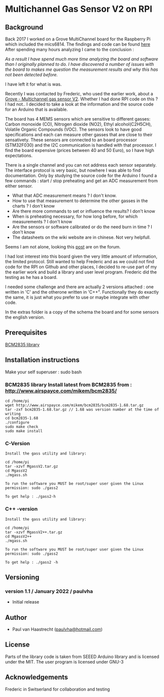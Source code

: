 # Multichannel Gas Sensor V2 on RPI

## Background

Back 2017 I worked on a Grove MultiChannel board for the Raspberry Pi which included the mics6814. The findings and code can be found [here](https://github.com/paulvha/multichannel-gas)
After spending many hours analyzing I came to the conclusion :

*As a result I have spend much more time analyzing the board and software than I originally planned to do.
I have discovered a number of issues with the board to makes me question the measurement results and why this has not been detected before.*

I have left it for what is was.

Recently I was contacted by Frederic, who used the earlier work, about a [Grove - Multichannel gas sensor V2](https://wiki.seeedstudio.com/Grove-Multichannel-Gas-Sensor-V2/). Whether I had done RPI code on this ? I had not..
I decided to take a look at the information and the source code for an Arduino that is available.

The board has 4 MEMS sensors which are sensitive to different gasses: Carbon monoxide (CO), Nitrogen dioxide (NO2), Ethyl alcohol(C2H5CH), Volatile Organic Compounds (VOC). The sensors look to have good specifications and each can measure other gasses that are close to their sensativety. These sensors are connected to an board processor (STM32F030) and the I2C communication is handled with that processor. I find the board expensive (prices between 40 and 50 Euro), so I have high expectations.

There is a single channel and you can not address each sensor separately. The interface protocol is very basic, but nowhere I was able to find documentation. Only by studying the source code for the Arduino I found a few commands : start / stop preheating and get an ADC measurement from either sensor.

* What that ADC measurement means ? I don't know.
* How to use that measurement to determine the other gasses in the charts ? I don't know
* Are there more commands to set or influence the results? I don't know
* When is preheating necessary, for how long before, for which measurements ? I don't know
* Are the sensors or software calibrated or do the need burn in time ? I don't know
* The datasheets on the wiki website are in chinese. Not very helpfull.

Seems I am not alone, looking this [post](https://forum.seeedstudio.com/t/grove-multichannel-gas-sensor-v2-calibration/253136/13) are on the forum.

I had lost interest into this board given the very little amount of information, the limited protocol.
Still wanted to help Frederic and as we could not find code for the RPI on Github and other places, I decided to re-use part of my the earlier work and build a library and user level program. Frederic did the testing as he has a board.

I needed some challenge and there are actually 2 versions attached : one written in 'C' and the otherone written in 'C++". Functionally they do exactly the same, it is just what you prefer to use or maybe integrate with other code.

In the extras folder is a copy of the schema the board and for some sensors the english version.

## Prerequisites
[BCM2835 library](http://www.airspayce.com/mikem/bcm2835/)

## Installation instructions

Make your self superuser : sudo bash

### BCM2835 library Install latest from BCM2835 from : http://www.airspayce.com/mikem/bcm2835/

    cd /home/pi
    wget http://www.airspayce.com/mikem/bcm2835/bcm2835-1.68.tar.gz
    tar -zxf bcm2835-1.68.tar.gz // 1.68 was version number at the time of writing
    cd bcm2835-1.68
    ./configure
    sudo make check
    sudo make install

### C-Version
    Install the gass utility and library:

    cd /home/pi
    tar -xzvf MgassV2.tar.gz
    cd MgassV2
    ./mgass.sh

    To run the software you MUST be root/super user given the Linux permission: sudo ./gass2

    To get help : ./gass2-h

### C++ -version
    Install the gass utility and library:

    cd /home/pi
    tar -xzvf MgassV2++.tar.gz
    cd MgassV2++
    ./mgass.sh

    To run the software you MUST be root/super user given the Linux permission: sudo ./gass2

    To get help : ./gass2 -h

## Versioning

### version 1.1 / January 2022 / paulvha
* Initial release

## Author
 * Paul van Haastrecht (paulvha@hotmail.com)

## License
Parts of the library code is taken from SEEED Arduino library and is licensed under the MIT.
The user program is licensed under GNU-3

## Acknowledgements
Frederic in Switserland for collaboration and testing
